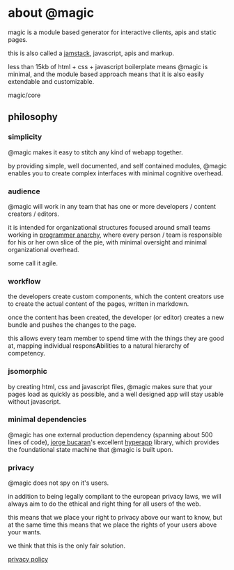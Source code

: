 <Hero state></Hero>

<div id="about">

# about @magic

magic is a module based generator for interactive clients, apis and static pages.

this is also called a [jamstack](https://jamstack.org/), javascript, apis and markup.

less than 15kb of html + css + javascript boilerplate means @magic is minimal,
and the module based approach means that it is also easily extendable and customizable.

<GitBadges>magic/core</GitBadges>

## philosophy

### simplicity

@magic makes it easy to stitch any kind of webapp together.

by providing simple, well documented, and self contained modules,
@magic enables you to create complex interfaces with minimal cognitive overhead.

### audience

@magic will work in any team that has one or more developers / content creators / editors.

it is intended for organizational structures focused around small teams
working in [programmer anarchy](https://www.youtube.com/watch?v=tIxHmsWCd7g),
where every person / team is responsible for his or her own slice of the pie,
with minimal oversight and minimal organizational overhead.

some call it agile.

### workflow

the developers create custom components,
which the content creators use to create the actual content of the pages,
written in markdown.

once the content has been created,
the developer (or editor) creates a new bundle and pushes the changes to the page.

this allows every team member to spend time with the things they are good at,
mapping individual respons**A**bilities to a natural hierarchy of competency.

### jsomorphic

by creating html, css and javascript files,
@magic makes sure that your pages load as quickly as possible,
and a well designed app will stay usable without javascript.

### minimal dependencies

@magic has one external production dependency (spanning about 500 lines of code),
[jorge bucaran](https://github.com/jorgebucaran)'s excellent
[hyperapp](https://hyperapp.dev) library,
which provides the foundational state machine that @magic is built upon.

### privacy

@magic does not spy on it's users.

in addition to being legally compliant to the european privacy laws,
we will always aim to do the ethical and right thing for all users of the web.

this means that we place your right to privacy above our want to know,
but at the same time this means that we place the rights of your users above your wants.

we think that this is the only fair solution.

[privacy policy](/privacy/)
